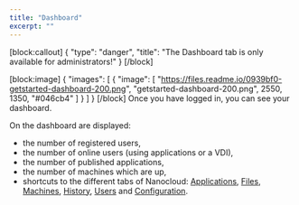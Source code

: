 ```yaml
---
title: "Dashboard"
excerpt: ""
---
```

[block:callout]
{
  "type": "danger",
  "title": "The Dashboard tab is only available for administrators!"
}
[/block]

[block:image]
{
  "images": [
    {
      "image": [
        "https://files.readme.io/0939bf0-getstarted-dashboard-200.png",
        "getstarted-dashboard-200.png",
        2550,
        1350,
        "#046cb4"
      ]
    }
  ]
}
[/block]
Once you have logged in, you can see your dashboard.

On the dashboard are displayed:
  * the number of registered users,
  * the number of online users (using applications or a VDI),
  * the number of published applications,
  * the number of machines which are up,
  * shortcuts to the different tabs of Nanocloud: [Applications](doc:overview-of-the-applications-tab), [Files](doc:overview-of-the-files-tab), [Machines](doc:overview-of-the-machines-tab), [History](doc:overview-of-the-history-tab), [Users](doc:overview-of-the-users-tab) and [Configuration](doc:overview-of-the-configuration-tab).